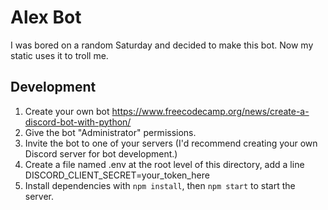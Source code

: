 # Alex Bot

I was bored on a random Saturday and decided to make this bot. Now my static uses it to troll me.

## Development

1. Create your own bot https://www.freecodecamp.org/news/create-a-discord-bot-with-python/
2. Give the bot "Administrator" permissions.
3. Invite the bot to one of your servers (I'd recommend creating your own Discord server for bot development.)
4. Create a file named .env at the root level of this directory, add a line DISCORD_CLIENT_SECRET=your_token_here
5. Install dependencies with `npm install`, then `npm start` to start the server.
